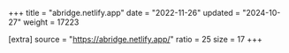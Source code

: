 +++
title = "abridge.netlify.app"
date = "2022-11-26"
updated = "2024-10-27"
weight = 17223

[extra]
source = "https://abridge.netlify.app/"
ratio = 25
size = 17
+++
